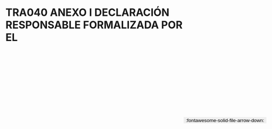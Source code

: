 
# TRA040 ANEXO I DECLARACIÓN RESPONSABLE FORMALIZADA POR EL

<a href='../TRA040 ANEXO I DECLARACIÓN RESPONSABLE FORMALIZADA POR EL.pdf' download>
<button class='md-button -primary' 
id='download-btn' style="position: fixed; top: 10%; right: 20px; 
        transform: translateY(-50%); z-index: 1000;  border: none; ">
:fontawesome-solid-file-arrow-down: 
</button>
</a>

<div 
    id='../TRA040 ANEXO I DECLARACIÓN RESPONSABLE FORMALIZADA POR EL.pdf' 
    data-pdf-url='../TRA040 ANEXO I DECLARACIÓN RESPONSABLE FORMALIZADA POR EL.pdf'
    style=' width: 100%; height: auto;overflow: auto;'>
</div>

